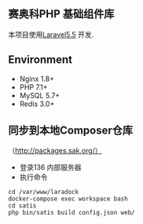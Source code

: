 ## 赛奥科PHP 基础组件库
本项目使用[Laravel5.5](https://laravel.com/docs/5.5) 开发.

## Environment
- Nginx 1.8+
- PHP 7.1+
- MySQL 5.7+
- Redis 3.0+

## 同步到本地Composer仓库
（http://packages.sak.org/）
- 登录136 内部服务器
- 执行命令
```
cd /var/www/laradock
docker-compose exec workspace bash
cd satis
php bin/satis build config.json web/
```

